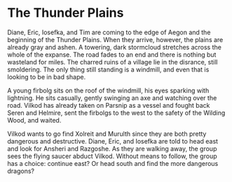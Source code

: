 # The Thunder Plains
Diane, Eric, Iosefka, and Tim are coming to the edge of Aegon and the beginning of the Thunder Plains. When they arrive, however, the plains are already gray and ashen. A towering, dark stormcloud stretches across the whole of the expanse. The road fades to an end and there is nothing but wasteland for miles. The charred ruins of a village lie in the disrance, still smoldering. The only thing still standing is a windmill, and even that is looking to be in bad shape.

A young firbolg sits on the roof of the windmill, his eyes sparking with lightning. He sits casually, gently swinging an axe and watching over the road. Vilkod has already taken on Parsnip as a vessel and fought back Seren and Helmire, sent the firbolgs to the west to the safety of the Wilding Wood, and waited.

Vilkod wants to go find Xolreit and Murulth since they are both pretty dangerous and destructive. Diane, Eric, and Iosefka are told to head east and look for Ansheri and Razgoshe. As they are walking away, the group sees the flying saucer abduct Vilkod. Without means to follow, the group has a choice: continue east? Or head south and find the more dangerous dragons?